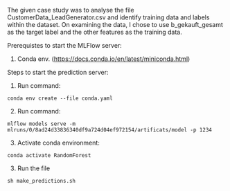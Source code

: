 The given case study was to analyse the file CustomerData_LeadGenerator.csv and identify training data and labels within the dataset. On examining the data, I chose to use b_gekauft_gesamt as the target label and the other features as the training data. 

Prerequistes to start the MLFlow server:
1. Conda env. (https://docs.conda.io/en/latest/miniconda.html)

Steps to start the prediction server:
1. Run command:
```
conda env create --file conda.yaml
```
2. Run command:
```
mlflow models serve -m mlruns/0/8ad24d33836340df9a724d04ef972154/artificats/model -p 1234
```
3. Activate conda environment:
```
conda activate RandomForest
```
3. Run the file 
```
sh make_predictions.sh
```